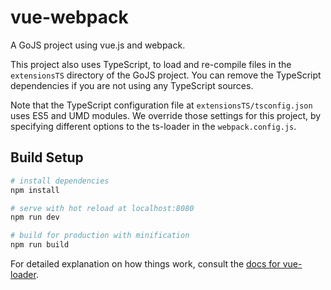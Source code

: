 # vue-webpack

A GoJS project using vue.js and webpack.

This project also uses TypeScript, to load and re-compile files in the `extensionsTS` directory of the GoJS project.
You can remove the TypeScript dependencies if you are not using any TypeScript sources.

Note that the TypeScript configuration file at `extensionsTS/tsconfig.json` uses ES5 and UMD modules.
We override those settings for this project, by specifying different options to the ts-loader in the `webpack.config.js`.

## Build Setup

``` bash
# install dependencies
npm install

# serve with hot reload at localhost:8080
npm run dev

# build for production with minification
npm run build
```

For detailed explanation on how things work, consult the [docs for vue-loader](http://vuejs.github.io/vue-loader).
